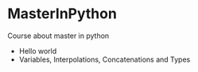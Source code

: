 # MasterInPython
Course about master in python

- Hello world
- Variables, Interpolations, Concatenations and Types
